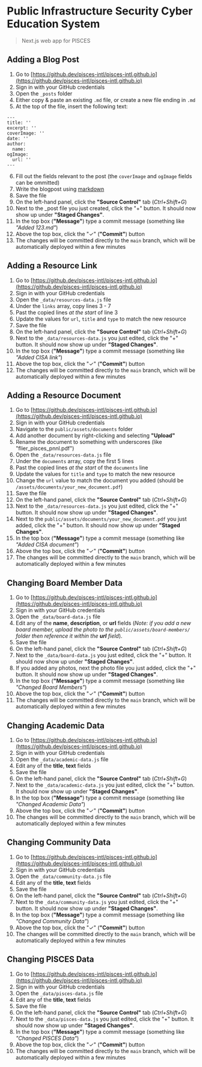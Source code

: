 # Public Infrastructure Security Cyber Education System
> Next.js web app for PISCES

## Adding a Blog Post
1. Go to [https://github.dev/pisces-intl/pisces-intl.github.io](https://github.dev/pisces-intl/pisces-intl.github.io)
2. Sign in with your GitHub credentials
3. Open the `_posts` folder
4. Either copy & paste an existing `.md` file, or create a new file ending in `.md`
5. At the top of the file, insert the following text:
```
---
title: ''
excerpt: ''
coverImage: ''
date: ''
author:
  name: 
ogImage:
  url: ''
---
```
6. Fill out the fields relevant to the post (the `coverImage` and `ogImage` fields can be ommitted)
7. Write the blogpost using [markdown](https://docs.github.com/en/get-started/writing-on-github/getting-started-with-writing-and-formatting-on-github/basic-writing-and-formatting-syntax)
8. Save the file
9. On the left-hand panel, click the **"Source Control"** tab (*Ctrl+Shift+G*)
10. Next to the _post file you just created, click the "+" button. It should now show up under **"Staged Changes"**.
11. In the top box (**"Message"**) type a commit message (something like *"Added 123.md"*)
12. Above the top box, click the "✓" (**"Commit"**) button
13. The changes will be committed directly to the `main` branch, which will be automatically deployed within a few minutes

## Adding a Resource Link
1. Go to [https://github.dev/pisces-intl/pisces-intl.github.io](https://github.dev/pisces-intl/pisces-intl.github.io)
2. Sign in with your GitHub credentials
3. Open the `_data/resources-data.js` file
4. Under the `links` array, copy lines 3 - 7
5. Past the copied lines *at the start* of line 3
6. Update the values for `url`, `title` and `type` to match the new resource
7. Save the file
8. On the left-hand panel, click the **"Source Control"** tab (*Ctrl+Shift+G*)
9. Next to the `_data/resources-data.js` you just edited, click the "+" button. It should now show up under **"Staged Changes"**.
10. In the top box (**"Message"**) type a commit message (something like *"Added CISA link"*)
11. Above the top box, click the "✓" (**"Commit"**) button
12. The changes will be committed directly to the `main` branch, which will be automatically deployed within a few minutes

## Adding a Resource Document
1. Go to [https://github.dev/pisces-intl/pisces-intl.github.io](https://github.dev/pisces-intl/pisces-intl.github.io)
2. Sign in with your GitHub credentials
3. Navigate to the `public/assets/documents` folder
4. Add another document by right-clicking and selecting **"Upload"**
5. Rename the document to something with underscores (like "flier_pisces_pnnl.pdf")
6. Open the `_data/resources-data.js` file
7. Under the `documents` array, copy the first 5 lines
8. Past the copied lines *at the start* of the `documents` line
9.  Update the values for `title` and `type` to match the new resource
10. Change the `url` value to match the document you added (should be `/assets/documents/your_new_document.pdf`)
11. Save the file
12. On the left-hand panel, click the **"Source Control"** tab (*Ctrl+Shift+G*)
13. Next to the `_data/resources-data.js` you just edited, click the "+" button. It should now show up under **"Staged Changes"**.
14. Next to the `public/assets/documents/your_new_document.pdf` you just added, click the "+" button. It should now show up under **"Staged Changes"**.
15. In the top box (**"Message"**) type a commit message (something like *"Added CISA document"*)
16. Above the top box, click the "✓" (**"Commit"**) button
17. The changes will be committed directly to the `main` branch, which will be automatically deployed within a few minutes

## Changing Board Member Data
1. Go to [https://github.dev/pisces-intl/pisces-intl.github.io](https://github.dev/pisces-intl/pisces-intl.github.io)
2. Sign in with your GitHub credentials
3. Open the `_data/board-data.js` file
4. Edit any of the **name**, **description**, or **url** fields (*Note: if you add a new board member, upload the photo to the `public/assets/board-members/` folder then reference it within the **url** field*).
5. Save the file
6. On the left-hand panel, click the **"Source Control"** tab (*Ctrl+Shift+G*)
7. Next to the `_data/board-data.js` you just edited, click the "+" button. It should now show up under **"Staged Changes"**.
8. If you added any photos, next the photo file you just added, click the "+" button. It should now show up under **"Staged Changes"**.
9. In the top box (**"Message"**) type a commit message (something like *"Changed Board Members"*)
10. Above the top box, click the "✓" (**"Commit"**) button
11. The changes will be committed directly to the `main` branch, which will be automatically deployed within a few minutes

## Changing Academic Data
1. Go to [https://github.dev/pisces-intl/pisces-intl.github.io](https://github.dev/pisces-intl/pisces-intl.github.io)
2. Sign in with your GitHub credentials
3. Open the `_data/academic-data.js` file
4. Edit any of the **title**, **text** fields
5. Save the file
6. On the left-hand panel, click the **"Source Control"** tab (*Ctrl+Shift+G*)
7. Next to the `_data/academic-data.js` you just edited, click the "+" button. It should now show up under **"Staged Changes"**.
8. In the top box (**"Message"**) type a commit message (something like *"Changed Academic Data"*)
9.  Above the top box, click the "✓" (**"Commit"**) button
10. The changes will be committed directly to the `main` branch, which will be automatically deployed within a few minutes

## Changing Community Data
1. Go to [https://github.dev/pisces-intl/pisces-intl.github.io](https://github.dev/pisces-intl/pisces-intl.github.io)
2. Sign in with your GitHub credentials
3. Open the `_data/community-data.js` file
4. Edit any of the **title**, **text** fields
5. Save the file
6. On the left-hand panel, click the **"Source Control"** tab (*Ctrl+Shift+G*)
7. Next to the `_data/community-data.js` you just edited, click the "+" button. It should now show up under **"Staged Changes"**.
8. In the top box (**"Message"**) type a commit message (something like *"Changed Community Data"*)
9.  Above the top box, click the "✓" (**"Commit"**) button
10. The changes will be committed directly to the `main` branch, which will be automatically deployed within a few minutes

## Changing PISCES Data
1. Go to [https://github.dev/pisces-intl/pisces-intl.github.io](https://github.dev/pisces-intl/pisces-intl.github.io)
2. Sign in with your GitHub credentials
3. Open the `_data/pisces-data.js` file
4. Edit any of the **title**, **text** fields
5. Save the file
6. On the left-hand panel, click the **"Source Control"** tab (*Ctrl+Shift+G*)
7. Next to the `_data/pisces-data.js` you just edited, click the "+" button. It should now show up under **"Staged Changes"**.
8. In the top box (**"Message"**) type a commit message (something like *"Changed PISCES Data"*)
9.  Above the top box, click the "✓" (**"Commit"**) button
10. The changes will be committed directly to the `main` branch, which will be automatically deployed within a few minutes